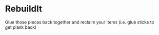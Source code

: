 RebuildIt
=========

Glue those pieces back together and reclaim your items (i.e. glue sticks to get plank back)
